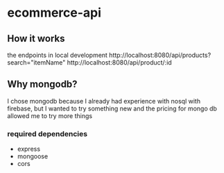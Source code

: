 # ecommerce-api

## How it works 
the endpoints in local development
 http://localhost:8080/api/products?search="itemName"
 http://localhost:8080/api/product/:id
 
## Why mongodb?
I chose mongodb because I already had experience with nosql with firebase, but I wanted to try something new and the pricing for mongo db allowed me to try more things

### required dependencies
- express
- mongoose
- cors
